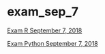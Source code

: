 # exam_sep_7

[Exam R September 7, 2018](https://github.com/SimoneVos/exam_sep_7/blob/master/exam_1_student%202019%20(2).ipynb)

[Exam Python September 7, 2018](https://github.com/SimoneVos/exam_sep_7/blob/master/exam_Sep_7_2018%202019%20(1).ipynb)
